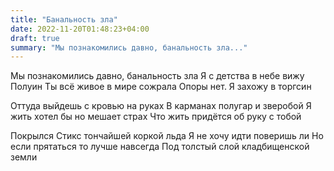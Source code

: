 ```yaml
---
title: "Банальность зла"
date: 2022-11-20T01:48:23+04:00
draft: true
summary: "Мы познакомились давно, банальность зла..."
---
```


Мы познакомились давно, банальность зла
Я с детства в небе вижу Полуин
Ты всё живое в мире сожрала
Опоры нет. Я захожу в торгсин

Оттуда выйдешь с кровью на руках
В карманах полугар и зверобой
Я жить хотел бы но мешает страх
Что жить придётся об руку с тобой

Покрылся Стикс тончайшей коркой льда
Я не хочу идти поверишь ли
Но если прятаться то лучше навсегда
Под толстый слой кладбищенской земли